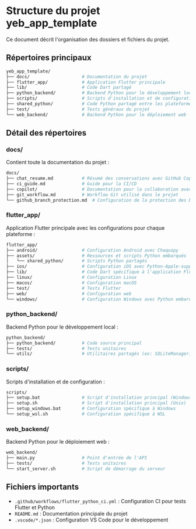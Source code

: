 # Structure du projet yeb_app_template

Ce document décrit l'organisation des dossiers et fichiers du projet.

## Répertoires principaux

```bash
yeb_app_template/
├── docs/                    # Documentation du projet
├── flutter_app/             # Application Flutter principale
├── lib/                     # Code Dart partagé
├── python_backend/          # Backend Python pour le développement local
├── scripts/                 # Scripts d'installation et de configuration
├── shared_python/           # Code Python partagé entre les plateformes
├── test/                    # Tests généraux du projet
└── web_backend/             # Backend Python pour le déploiement web
```

## Détail des répertoires

### docs/

Contient toute la documentation du projet :

```bash
docs/
├── chat_resume.md           # Résumé des conversations avec GitHub Copilot
├── ci_guide.md              # Guide pour la CI/CD
├── copilot/                 # Documentation pour la collaboration avec GitHub Copilot
├── git_workflow.md          # Workflow Git utilisé dans le projet
└── github_branch_protection.md  # Configuration de la protection des branches
```

### flutter_app/

Application Flutter principale avec les configurations pour chaque plateforme :

```bash
flutter_app/
├── android/                 # Configuration Android avec Chaquopy
├── assets/                  # Ressources et scripts Python embarqués
│   └── shared_python/       # Scripts Python partagés
├── ios/                     # Configuration iOS avec Python-Apple-support
├── lib/                     # Code Dart spécifique à l'application Flutter
├── linux/                   # Configuration Linux
├── macos/                   # Configuration macOS
├── test/                    # Tests Flutter
├── web/                     # Configuration web
└── windows/                 # Configuration Windows avec Python embarqué
```

### python_backend/

Backend Python pour le développement local :

```bash
python_backend/
├── python_backend/          # Code source principal
├── tests/                   # Tests unitaires
└── utils/                   # Utilitaires partagés (ex: SQLiteManager)
```

### scripts/

Scripts d'installation et de configuration :

```bash
scripts/
├── setup.bat                # Script d'installation principal (Windows)
├── setup.sh                 # Script d'installation principal (Unix)
├── setup_windows.bat        # Configuration spécifique à Windows
└── setup_wsl.sh             # Configuration spécifique à WSL
```

### web_backend/

Backend Python pour le déploiement web :

```bash
web_backend/
├── main.py                  # Point d'entrée de l'API
├── tests/                   # Tests unitaires
└── start_server.sh          # Script de démarrage du serveur
```

## Fichiers importants

- `.github/workflows/flutter_python_ci.yml` : Configuration CI pour tests Flutter et Python
- `README.md` : Documentation principale du projet
- `.vscode/*.json` : Configuration VS Code pour le développement
